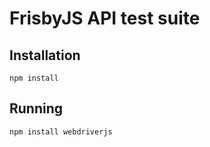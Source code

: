 FrisbyJS API test suite
==================================


Installation
--------------

 ```npm install```


Running
--------------

```npm install webdriverjs```